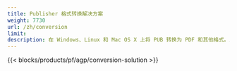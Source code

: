 ```yaml
---
title: Publisher 格式转换解决方案 
weight: 7730
url: /zh/conversion
limit: 
description: 在 Windows、Linux 和 Mac OS X 上将 PUB 转换为 PDF 和其他格式。发布者转换功能可轻松集成到您自己的解决方案中。
---
```


{{< blocks/products/pf/agp/conversion-solution >}} 